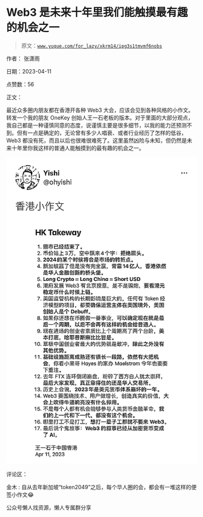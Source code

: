 # Web3 是未来十年里我们能触摸最有趣的机会之一

> 原文：[`www.yuque.com/for_lazy/xkrm14/ipg3s1tmvmf6nobs`](https://www.yuque.com/for_lazy/xkrm14/ipg3s1tmvmf6nobs)

作者： 张潇雨

日期：2023-04-11

点赞数：56

正文：

最近众多圈内朋友都在香港开各种 Web3 大会，应该会见到各种风格的小作文。转发一个我的朋友 OneKey 创始人王一石老板的版本。对于里面的大部分观点，我自己都是一种谨慎同意的态度，说谨慎主要是很多细节，以我的能力还预测不到。但有一点是确定的，无论曾有多少人唱衰、或者行业经历了怎样的低谷，Web3 都没有死，而且以后也很难很难死了。这里虽然凶险与未知，但仍然是未来十年里你我这样的普通人能触摸到的最有趣的机会之一。

![](img/93b904d9c10f64f541d634f9855bbf96.png)

评论区：

金木 : 自从去年新加坡“token2049”之后，每个华人圈的会，都会有一堆这样的便签小作文😂

公众号懒人找资源，懒人专属群分享

